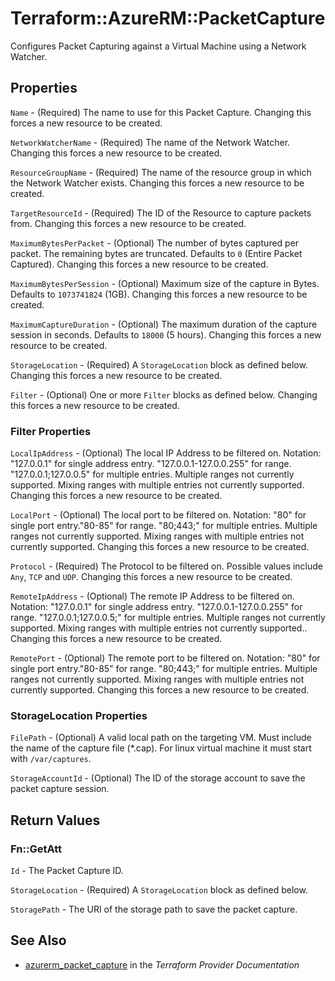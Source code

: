 # Terraform::AzureRM::PacketCapture

Configures Packet Capturing against a Virtual Machine using a Network Watcher.

## Properties

`Name` - (Required) The name to use for this Packet Capture. Changing this forces a new resource to be created.

`NetworkWatcherName` - (Required) The name of the Network Watcher. Changing this forces a new resource to be created.

`ResourceGroupName` - (Required) The name of the resource group in which the Network Watcher exists. Changing this forces a new resource to be created.

`TargetResourceId` - (Required) The ID of the Resource to capture packets from. Changing this forces a new resource to be created.

`MaximumBytesPerPacket` - (Optional) The number of bytes captured per packet. The remaining bytes are truncated. Defaults to `0` (Entire Packet Captured). Changing this forces a new resource to be created.

`MaximumBytesPerSession` - (Optional) Maximum size of the capture in Bytes. Defaults to `1073741824` (1GB). Changing this forces a new resource to be created.

`MaximumCaptureDuration` - (Optional) The maximum duration of the capture session in seconds. Defaults to `18000` (5 hours). Changing this forces a new resource to be created.

`StorageLocation` - (Required) A `StorageLocation` block as defined below. Changing this forces a new resource to be created.

`Filter` - (Optional) One or more `Filter` blocks as defined below. Changing this forces a new resource to be created.

### Filter Properties

`LocalIpAddress` - (Optional) The local IP Address to be filtered on. Notation: "127.0.0.1" for single address entry. "127.0.0.1-127.0.0.255" for range. "127.0.0.1;127.0.0.5" for multiple entries. Multiple ranges not currently supported. Mixing ranges with multiple entries not currently supported. Changing this forces a new resource to be created.

`LocalPort` - (Optional) The local port to be filtered on. Notation: "80" for single port entry."80-85" for range. "80;443;" for multiple entries. Multiple ranges not currently supported. Mixing ranges with multiple entries not currently supported. Changing this forces a new resource to be created.

`Protocol` - (Required) The Protocol to be filtered on. Possible values include `Any`, `TCP` and `UDP`. Changing this forces a new resource to be created.

`RemoteIpAddress` - (Optional) The remote IP Address to be filtered on. Notation: "127.0.0.1" for single address entry. "127.0.0.1-127.0.0.255" for range. "127.0.0.1;127.0.0.5;" for multiple entries. Multiple ranges not currently supported. Mixing ranges with multiple entries not currently supported.. Changing this forces a new resource to be created.

`RemotePort` - (Optional) The remote port to be filtered on. Notation: "80" for single port entry."80-85" for range. "80;443;" for multiple entries. Multiple ranges not currently supported. Mixing ranges with multiple entries not currently supported. Changing this forces a new resource to be created.

### StorageLocation Properties

`FilePath` - (Optional) A valid local path on the targeting VM. Must include the name of the capture file (*.cap). For linux virtual machine it must start with `/var/captures`.

`StorageAccountId` - (Optional) The ID of the storage account to save the packet capture session.


## Return Values

### Fn::GetAtt

`Id` - The Packet Capture ID.

`StorageLocation` - (Required) A `StorageLocation` block as defined below.

`StoragePath` - The URI of the storage path to save the packet capture.

## See Also

* [azurerm_packet_capture](https://www.terraform.io/docs/providers/azurerm/r/packet_capture.html) in the _Terraform Provider Documentation_